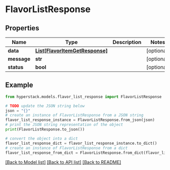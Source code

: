 # FlavorListResponse


## Properties

Name | Type | Description | Notes
------------ | ------------- | ------------- | -------------
**data** | [**List[FlavorItemGetResponse]**](FlavorItemGetResponse.md) |  | [optional] 
**message** | **str** |  | [optional] 
**status** | **bool** |  | [optional] 

## Example

```python
from hyperstack.models.flavor_list_response import FlavorListResponse

# TODO update the JSON string below
json = "{}"
# create an instance of FlavorListResponse from a JSON string
flavor_list_response_instance = FlavorListResponse.from_json(json)
# print the JSON string representation of the object
print(FlavorListResponse.to_json())

# convert the object into a dict
flavor_list_response_dict = flavor_list_response_instance.to_dict()
# create an instance of FlavorListResponse from a dict
flavor_list_response_from_dict = FlavorListResponse.from_dict(flavor_list_response_dict)
```
[[Back to Model list]](../README.md#documentation-for-models) [[Back to API list]](../README.md#documentation-for-api-endpoints) [[Back to README]](../README.md)


